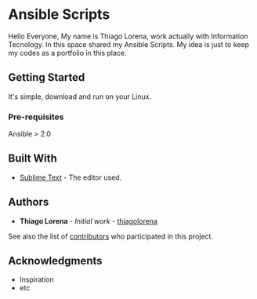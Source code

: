 # Ansible Scripts

Hello Everyone,
My name is Thiago Lorena, work actually with Information Tecnology.
In this space shared my Ansible Scripts.
My idea is just to keep my codes as a portfolio in this place.

## Getting Started

It's simple, download and run on your Linux.

### Pre-requisites

Ansible > 2.0

## Built With

* [Sublime Text](http://https://www.sublimetext.com/) - The editor used.

## Authors

* **Thiago Lorena** - *Initial work* - [thiagolorena](https://github.com/thiagolorena)

See also the list of [contributors](https://github.com/your/project/contributors) who participated in this project.

## Acknowledgments

* Inspiration
* etc
